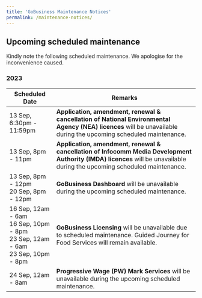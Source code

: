 ```yaml
---
title: 'GoBusiness Maintenance Notices'
permalink: /maintenance-notices/
---
```


## Upcoming scheduled maintenance

Kindly note the following scheduled maintenance. We apologise for the inconvenience caused.

### 2023 

| **Scheduled Date** | **Remarks** | 
| ------  |------------------| 
| 13 Sep, 6:30pm - 11:59pm | **Application, amendment, renewal & cancellation of National Environmental Agency (NEA) licences** will be unavailable during the upcoming scheduled maintenance. | 
| 13 Sep, 8pm - 11pm | **Application, amendment, renewal & cancellation of Infocomm Media Development Authority (IMDA) licences** will be unavailable during the upcoming scheduled maintenance. |  
| 13 Sep, 8pm - 12pm<br>20 Sep, 8pm - 12pm | **GoBusiness Dashboard** will be unavailable during the upcoming scheduled maintenance. | 
| 16 Sep, 12am - 6am<br>16 Sep, 10pm - 8pm<br>23 Sep, 12am - 6am<br>23 Sep, 10pm - 8pm | **GoBusiness Licensing** will be unavailable due to scheduled maintenance. Guided Journey for Food Services will remain available. | 
| 24 Sep, 12am - 8am | **Progressive Wage (PW) Mark Services** will be unavailable during the upcoming scheduled maintenance. |


<script src="/jquery/jquery.min.js"></script>
<script src="/jquery/resize-tables.js"></script>

